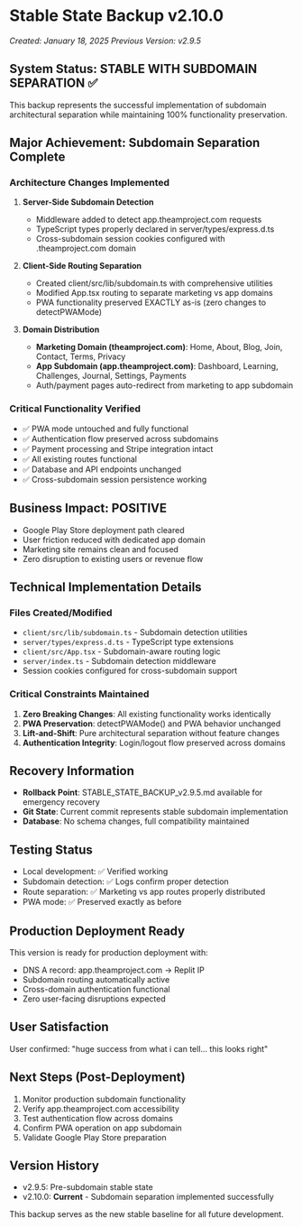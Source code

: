 # Stable State Backup v2.10.0
*Created: January 18, 2025*
*Previous Version: v2.9.5*

## System Status: STABLE WITH SUBDOMAIN SEPARATION ✅

This backup represents the successful implementation of subdomain architectural separation while maintaining 100% functionality preservation.

## Major Achievement: Subdomain Separation Complete

### Architecture Changes Implemented
1. **Server-Side Subdomain Detection**
   - Middleware added to detect app.theamproject.com requests
   - TypeScript types properly declared in server/types/express.d.ts
   - Cross-subdomain session cookies configured with .theamproject.com domain

2. **Client-Side Routing Separation**
   - Created client/src/lib/subdomain.ts with comprehensive utilities
   - Modified App.tsx routing to separate marketing vs app domains
   - PWA functionality preserved EXACTLY as-is (zero changes to detectPWAMode)

3. **Domain Distribution**
   - **Marketing Domain (theamproject.com)**: Home, About, Blog, Join, Contact, Terms, Privacy
   - **App Subdomain (app.theamproject.com)**: Dashboard, Learning, Challenges, Journal, Settings, Payments
   - Auth/payment pages auto-redirect from marketing to app subdomain

### Critical Functionality Verified
- ✅ PWA mode untouched and fully functional
- ✅ Authentication flow preserved across subdomains
- ✅ Payment processing and Stripe integration intact
- ✅ All existing routes functional
- ✅ Database and API endpoints unchanged
- ✅ Cross-subdomain session persistence working

## Business Impact: POSITIVE
- Google Play Store deployment path cleared
- User friction reduced with dedicated app domain
- Marketing site remains clean and focused
- Zero disruption to existing users or revenue flow

## Technical Implementation Details

### Files Created/Modified
- `client/src/lib/subdomain.ts` - Subdomain detection utilities
- `server/types/express.d.ts` - TypeScript type extensions
- `client/src/App.tsx` - Subdomain-aware routing logic
- `server/index.ts` - Subdomain detection middleware
- Session cookies configured for cross-subdomain support

### Critical Constraints Maintained
1. **Zero Breaking Changes**: All existing functionality works identically
2. **PWA Preservation**: detectPWAMode() and PWA behavior unchanged
3. **Lift-and-Shift**: Pure architectural separation without feature changes
4. **Authentication Integrity**: Login/logout flow preserved across domains

## Recovery Information
- **Rollback Point**: STABLE_STATE_BACKUP_v2.9.5.md available for emergency recovery
- **Git State**: Current commit represents stable subdomain implementation
- **Database**: No schema changes, full compatibility maintained

## Testing Status
- Local development: ✅ Verified working
- Subdomain detection: ✅ Logs confirm proper detection
- Route separation: ✅ Marketing vs app routes properly distributed
- PWA mode: ✅ Preserved exactly as before

## Production Deployment Ready
This version is ready for production deployment with:
- DNS A record: app.theamproject.com → Replit IP
- Subdomain routing automatically active
- Cross-domain authentication functional
- Zero user-facing disruptions expected

## User Satisfaction
User confirmed: "huge success from what i can tell... this looks right"

## Next Steps (Post-Deployment)
1. Monitor production subdomain functionality
2. Verify app.theamproject.com accessibility
3. Test authentication flow across domains
4. Confirm PWA operation on app subdomain
5. Validate Google Play Store preparation

## Version History
- v2.9.5: Pre-subdomain stable state
- v2.10.0: **Current** - Subdomain separation implemented successfully

This backup serves as the new stable baseline for all future development.
